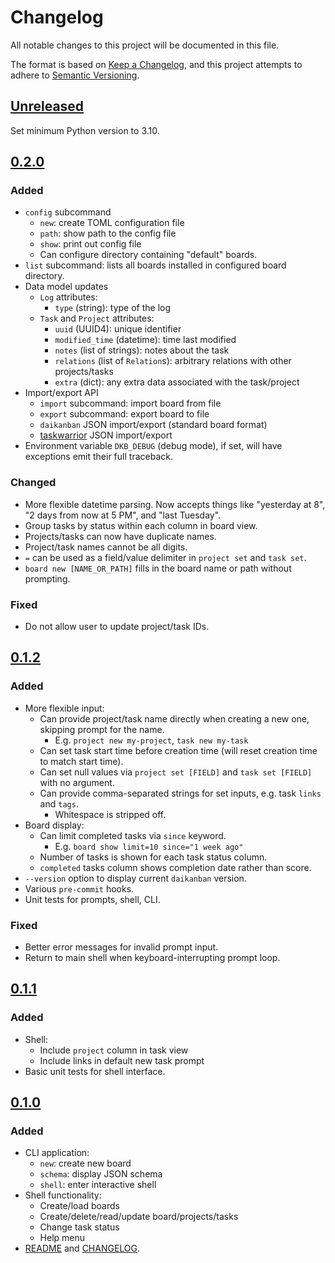 # Changelog

All notable changes to this project will be documented in this file.

The format is based on [Keep a Changelog](https://keepachangelog.com/en/1.1.0/), and this project attempts to adhere to [Semantic Versioning](https://semver.org/spec/v2.0.0.html).

<!--
Types of changes:
    - Added
    - Changed
    - Deprecated
    - Removed
    - Fixed
    - Security
-->

## [Unreleased]

Set minimum Python version to 3.10.

## [0.2.0]

### Added

- `config` subcommand
  - `new`: create TOML configuration file
  - `path`: show path to the config file
  - `show`: print out config file
  - Can configure directory containing "default" boards.
- `list` subcommand: lists all boards installed in configured board directory.
- Data model updates
  - `Log` attributes:
    - `type` (string): type of the log
  - `Task` and `Project` attributes:
    - `uuid` (UUID4): unique identifier
    - `modified_time` (datetime): time last modified
    - `notes` (list of strings): notes about the task
    - `relations` (list of `Relation`s): arbitrary relations with other projects/tasks
    - `extra` (dict): any extra data associated with the task/project
- Import/export API
  - `import` subcommand: import board from file
  - `export` subcommand: export board to file
  - `daikanban` JSON import/export (standard board format)
  - [taskwarrior](https://taskwarrior.org) JSON import/export
- Environment variable `DKB_DEBUG` (debug mode), if set, will have exceptions emit their full traceback.

### Changed

- More flexible datetime parsing. Now accepts things like "yesterday at 8", "2 days from now at 5 PM", and "last Tuesday".
- Group tasks by status within each column in board view.
- Projects/tasks can now have duplicate names.
- Project/task names cannot be all digits.
- `=` can be used as a field/value delimiter in `project set` and `task set`.
- `board new [NAME_OR_PATH]` fills in the board name or path without prompting.

### Fixed

- Do not allow user to update project/task IDs.

## [0.1.2]

### Added

- More flexible input:
  - Can provide project/task name directly when creating a new one, skipping prompt for the name.
    - E.g. `project new my-project`, `task new my-task`
  - Can set task start time before creation time (will reset creation time to match start time).
  - Can set null values via `project set [FIELD]` and `task set [FIELD]` with no argument.
  - Can provide comma-separated strings for set inputs, e.g. task `links` and `tags`.
    - Whitespace is stripped off.
- Board display:
  - Can limit completed tasks via `since` keyword.
    - E.g. `board show limit=10 since="1 week ago"`
  - Number of tasks is shown for each task status column.
  - `completed` tasks column shows completion date rather than score.
- `--version` option to display current `daikanban` version.
- Various `pre-commit` hooks.
- Unit tests for prompts, shell, CLI.

### Fixed

- Better error messages for invalid prompt input.
- Return to main shell when keyboard-interrupting prompt loop.

## [0.1.1]

### Added

- Shell:
  - Include `project` column in task view
  - Include links in default new task prompt
- Basic unit tests for shell interface.

## [0.1.0]

### Added

- CLI application:
  - `new`: create new board
  - `schema`: display JSON schema
  - `shell`: enter interactive shell
- Shell functionality:
  - Create/load boards
  - Create/delete/read/update board/projects/tasks
  - Change task status
  - Help menu
- [README](README.md) and [CHANGELOG](#changelog).

[unreleased]: https://github.com/jeremander/daikanban/compare/v0.2.0...HEAD
[0.2.0]: https://github.com/jeremander/daikanban/releases/tag/v0.2.0
[0.1.2]: https://github.com/jeremander/daikanban/releases/tag/v0.1.2
[0.1.1]: https://github.com/jeremander/daikanban/releases/tag/v0.1.1
[0.1.0]: https://github.com/jeremander/daikanban/releases/tag/v0.1.0
